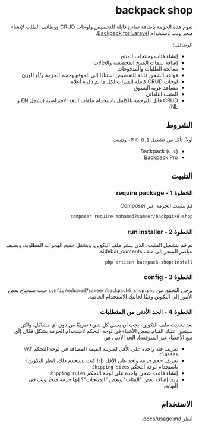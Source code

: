 <div dir="rtl">



# backpack shop


تقوم هذه الحزمة بإضافة نماذج قابلة للتخصيص ولوحات CRUD ووظائف الطلب لإنشاء متجر ويب باستخدام
[Backpack for Laravel](https://backpackforlaravel.com).

الوظائف:
- إنشاء فئات ومنتجات المنتج
- إضافة سمات المنتج المخصصة والحالات
- معالجة الطلبات والمدفوعات
- قواعد الشحن قابلة للتخصيص استنادًا إلى الموقع وحجم الحزمة و/أو الوزن
- لوحات CRUD كاملة الميزات لكل ما تم ذكره أعلاه
- مساعد عربة التسوق
- المثبت التلقائي
- CRUD قابل للترجمة بالكامل باستخدام ملفات اللغة الافتراضية (تشمل EN و NL)

## الشروط

أولاً، تأكد من تشغيل `PHP 8.1+` وتثبيت:

- Backpack (`6.x`)
- Backpack Pro


## التثبيت

### الخطوة 1 - require package

قم بتثبيت الحزمة عبر Composer

```bash
composer require mohamed7sameer/backpack6-shop
```

### الخطوة 2 - run installer

ثم قم بتشغيل المثبت، الذي ينشر ملف التكوين، ويشغل جميع الهجرات المطلوبة، ويضيف عناصر المتجر إلى ملف sidebar_contents.

```bash
php artisan backpack-shop:install
```

### الخطوة 3 - config

يرجى التحقق من `config/mohamed7sameer/backpack6-shop.php` حيث ستحتاج بعض الأمور إلى التكوين وفقًا لحالتك الاستخدام الخاصة.

### الخطوة 4 - الحد الأدنى من المتطلبات

بعد تحديث ملف التكوين، يجب أن يعمل كل شيء تقريبًا من دون أي مشاكل، ولكن سيتعين عليك القيام ببعض الأشياء في لوحة التحكم لاستخدام الحزمة بشكل فعّال (أي منع الأخطاء غير المتوقعة). الحد الأدنى هو:

- تعريف فئة واحدة على الأقل لضريبة القيمة المضافة في لوحة التحكم `VAT classes`
- تعريف حجم حزمة واحد على الأقل (إذا كنت تستخدم ذلك، انظر التكوين) باستخدام لوحة التحكم `Shipping sizes`
- إنشاء قاعدة شحن واحدة على لوحة التحكم `Shipping rules`
- ربما إضافة بعض "الفئات" وبعض "المنتجات"؟ إنها حزمة متجر ويب في النهاية.


## الاستخدام

انظر [docs/usage.md](./docs/usage.md).


</div>
